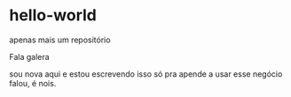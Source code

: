 # hello-world
apenas mais um repositório
 
 Fala  galera
 
 sou nova aqui e estou escrevendo isso só pra apende a usar esse negócio
 falou, é nois.
